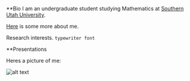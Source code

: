 **Bio
I am an undergraduate student studying Mathematics at [Southern Utah University](https://www.suu.edu/math/). 

[Here](info.txt) is some more about me.

Research interests.  `typewriter font`

**Presentations

Heres a picture of me:

![alt text](picture.link)

